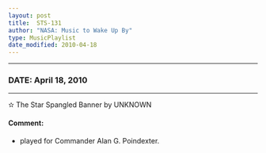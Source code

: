 ```yaml
---
layout: post
title:  STS-131
author: "NASA: Music to Wake Up By"
type: MusicPlaylist
date_modified: 2010-04-18
---
```


----
### DATE: April 18, 2010
----
✫ The Star Spangled Banner by UNKNOWN

#### Comment:
* played for Commander Alan G. Poindexter.
